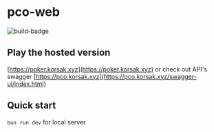 # pco-web

![build-badge](https://github.com/korsakjakub/pco-web/actions/workflows/main.yaml/badge.svg)

## Play the hosted version
[https://poker.korsak.xyz](https://poker.korsak.xyz)
or check out API's swagger [https://pco.korsak.xyz](https://pco.korsak.xyz/swagger-ui/index.html)

## Quick start
`bun run dev` for local server

